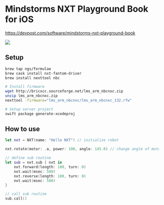 # Mindstorms NXT Playground Book for iOS

https://devpost.com/software/mindstorms-nxt-playground-book

[![](https://i.vimeocdn.com/video/621786931_520x292.jpg)](https://vimeo.com/206693443)

## Setup

```sh
brew tap ngs/formulae
brew cask install nxt-fantom-driver
brew install nexttool nbc

# Install firmware
wget http://bricxcc.sourceforge.net/lms_arm_nbcnxc.zip
unzip lms_arm_nbcnxc.zip
nexttool -firmware="lms_arm_nbcnxc/lms_arm_nbcnxc_132.rfw"

# Setup server project
swift package generate-xcodeproj
```


## How to use

```swift
let nxt = NXT(name: "Hello NXT") // initialize robot

nxt.rotate(motor: .a, power: 100, angle: 145.0) // change angle of motor

// define sub routine
let sub = nxt.sub { nxt in
    nxt.forward(length: 100, turn: 0)
    nxt.wait(msec: 500)
    nxt.reverse(length: 100, turn: 0)
    nxt.wait(msec: 500)
}

// call sub routine
sub.call()
```
